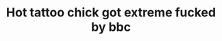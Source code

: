 ---
layout: post
title: Hot tattoo chick got extreme fucked by bbc
duration: '06:08'
view: 225
rate: 2
video: 'http://fantasti.cc/embed/415145/'
category: 
 - black
 - busty
 - gorgeous
 - rough
 - sextape
 - stunning
 - wife
tags: 
 - big-black-cock
priority: 0.9
changefreq: daily
---